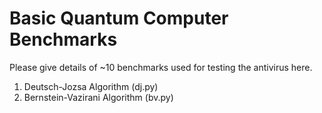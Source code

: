 # Basic Quantum Computer Benchmarks

Please give details of ~10 benchmarks used for testing the antivirus here.

1. Deutsch-Jozsa Algorithm (dj.py)
2. Bernstein-Vazirani Algorithm (bv.py)

